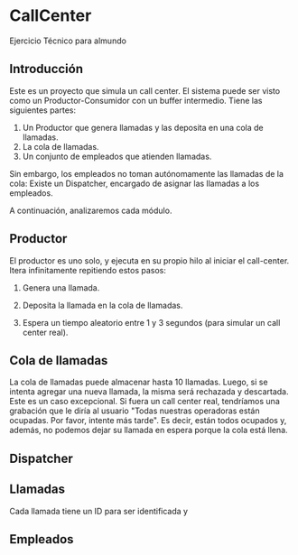 # CallCenter
Ejercicio Técnico para almundo

## Introducción

Este es un proyecto que simula un call center. El sistema puede ser visto como un Productor-Consumidor con un buffer intermedio. Tiene las siguientes partes:

1) Un Productor que genera llamadas y las deposita en una cola de llamadas.
2) La cola de llamadas.
3) Un conjunto de empleados que atienden llamadas.

Sin embargo, los empleados no toman autónomamente las llamadas de la cola: Existe un Dispatcher, encargado de asignar las llamadas a los empleados.

A continuación, analizaremos cada módulo.

## Productor

El productor es uno solo, y ejecuta en su propio hilo al iniciar el call-center. Itera infinitamente repitiendo estos pasos:

1) Genera una llamada.

2) Deposita la llamada en la cola de llamadas.

3) Espera un tiempo aleatorio entre 1 y 3 segundos (para simular un call center real).

## Cola de llamadas

La cola de llamadas puede almacenar hasta 10 llamadas. Luego, si se intenta agregar una nueva llamada, la misma será rechazada y descartada. Este es un caso excepcional. Si fuera un call center real, tendríamos una grabación que le diría al usuario "Todas nuestras operadoras están ocupadas. Por favor, intente más tarde". Es decir, están todos ocupados y, además, no podemos dejar su llamada en espera porque la cola está llena.

## Dispatcher

## Llamadas

Cada llamada tiene un ID para ser identificada y 

## Empleados
